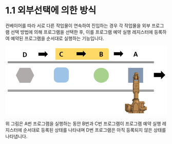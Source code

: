﻿# 1.1 외부선택에 의한 방식

컨베이어를 따라 서로 다른 작업물이 연속하여 진입하는 경우 각 작업물을 외부 프로그램 선택 방법에 의해 프로그램을 선택한 후, 이를 프로그램 예약 실행 레지스터에 등록하여 예약된 프로그램을 순서대로 실행하는 기능입니다. 

![](../_assets/image1.png)

위 그림은 A번 프로그램을 실행하는 동안 B번과 C번 프로그램이 프로그램 예약 실행 레지스터에 순서대로 등록된 상태를 나타내며 D번 프로그램은 아직 등록되지 않은 상태를 나타냅니다.